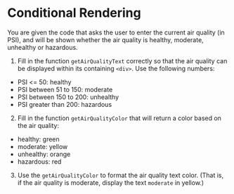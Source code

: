 # Conditional Rendering

You are given the code that asks the user to enter the current air quality (in PSI), and will be shown whether the air quality is healthy, moderate, unhealthy or hazardous.

1. Fill in the function `getAirQualityText` correctly so that the air quality can be displayed within its containing `<div>`. Use the following numbers:

  * PSI <= 50: healthy
  * PSI between 51 to 150: moderate
  * PSI between 150 to 200: unhealthy
  * PSI greater than 200: hazardous

2. Fill in the function `getAirQualityColor` that will return a color based on the air quality:

  * healthy: green
  * moderate: yellow
  * unhealthy: orange
  * hazardous: red

3. Use the `getAirQualityColor` to format the air quality text color. (That is, if the air quality is moderate, display the text `moderate` in yellow.)
